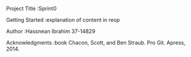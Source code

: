 Project Title :Sprint0

Getting Started :explanation of content in reop

Author :Hassnean Ibrahim  37-14829

Acknowledgments :book Chacon, Scott, and Ben Straub. Pro Git. Apress, 2014.
